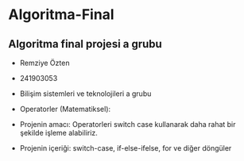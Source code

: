 # Algoritma-Final
Algoritma final projesi a grubu
-----------------------------------------------------



- Remziye Özten
- 241903053
- Bilişim sistemleri ve teknolojileri a grubu




- Operatorler (Matematiksel):
 
- Projenin amacı: Operatorleri switch case kullanarak daha rahat bir şekilde işleme alabiliriz.
- Projenin içeriği: switch-case, if-else-ifelse, for ve diğer döngüler
